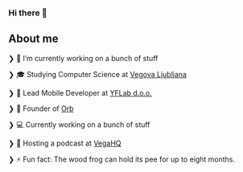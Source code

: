### Hi there 👋

## About me

❯ 🔭 I’m currently working on a bunch of stuff

❯ 🎓 Studying Computer Science at [Vegova Ljubljana](https://www.vegova.si/)

❯ 💼 Lead Mobile Developer at [YFLab d.o.o.](https://yourflare.io/)

❯ 💼 Founder of [Orb](https://orb.si/)

❯ 💻 Currently working on a bunch of stuff

❯ 🎤 Hosting a podcast at [VegaHQ](https://www.twitch.tv/vegahqslo)

❯ ⚡ Fun fact: The wood frog can hold its pee for up to eight months.
